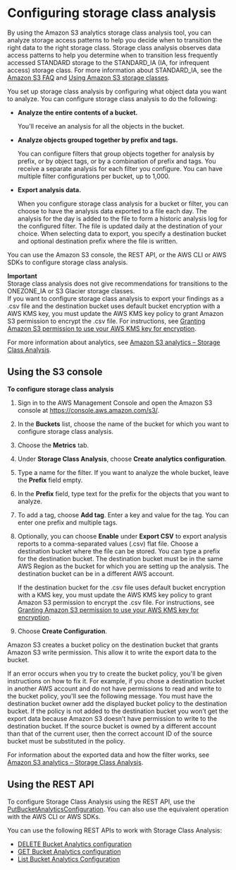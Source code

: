 # Configuring storage class analysis<a name="configure-analytics-storage-class"></a>

By using the Amazon S3 analytics storage class analysis tool, you can analyze storage access patterns to help you decide when to transition the right data to the right storage class\. Storage class analysis observes data access patterns to help you determine when to transition less frequently accessed STANDARD storage to the STANDARD\_IA \(IA, for infrequent access\) storage class\. For more information about STANDARD\_IA, see the [Amazon S3 FAQ](https://aws.amazon.com/s3/faqs/#sia) and [Using Amazon S3 storage classes](storage-class-intro.md)\.

You set up storage class analysis by configuring what object data you want to analyze\. You can configure storage class analysis to do the following:
+ **Analyze the entire contents of a bucket\.**

  You'll receive an analysis for all the objects in the bucket\.
+ **Analyze objects grouped together by prefix and tags\.**

  You can configure filters that group objects together for analysis by prefix, or by object tags, or by a combination of prefix and tags\. You receive a separate analysis for each filter you configure\. You can have multiple filter configurations per bucket, up to 1,000\. 
+ **Export analysis data\.** 

  When you configure storage class analysis for a bucket or filter, you can choose to have the analysis data exported to a file each day\. The analysis for the day is added to the file to form a historic analysis log for the configured filter\. The file is updated daily at the destination of your choice\. When selecting data to export, you specify a destination bucket and optional destination prefix where the file is written\.

You can use the Amazon S3 console, the REST API, or the AWS CLI or AWS SDKs to configure storage class analysis\.

**Important**  
Storage class analysis does not give recommendations for transitions to the ONEZONE\_IA or S3 Glacier storage classes\.  
If you want to configure storage class analysis to export your findings as a \.csv file and the destination bucket uses default bucket encryption with a AWS KMS key, you must update the AWS KMS key policy to grant Amazon S3 permission to encrypt the \.csv file\. For instructions, see [Granting Amazon S3 permission to use your AWS KMS key for encryption](configure-inventory.md#configure-inventory-kms-key-policy)\.

For more information about analytics, see [Amazon S3 analytics – Storage Class Analysis](analytics-storage-class.md)\.

## Using the S3 console<a name="storage-class-analysis-console"></a>

**To configure storage class analysis**

1. Sign in to the AWS Management Console and open the Amazon S3 console at [https://console\.aws\.amazon\.com/s3/](https://console.aws.amazon.com/s3/)\.

1. In the **Buckets** list, choose the name of the bucket for which you want to configure storage class analysis\.

1. Choose the **Metrics** tab\.

1. Under **Storage Class Analysis**, choose **Create analytics configuration**\.

1. Type a name for the filter\. If you want to analyze the whole bucket, leave the **Prefix** field empty\.

1. In the **Prefix** field, type text for the prefix for the objects that you want to analyze\.

1. To add a tag, choose **Add tag**\. Enter a key and value for the tag\. You can enter one prefix and multiple tags\.

1. Optionally, you can choose **Enable** under **Export CSV** to export analysis reports to a comma\-separated values \(\.csv\) flat file\. Choose a destination bucket where the file can be stored\. You can type a prefix for the destination bucket\. The destination bucket must be in the same AWS Region as the bucket for which you are setting up the analysis\. The destination bucket can be in a different AWS account\. 

   If the destination bucket for the \.csv file uses default bucket encryption with a KMS key, you must update the AWS KMS key policy to grant Amazon S3 permission to encrypt the \.csv file\. For instructions, see [Granting Amazon S3 permission to use your AWS KMS key for encryption](configure-inventory.md#configure-inventory-kms-key-policy)\.

1. Choose **Create Configuration**\.

 Amazon S3 creates a bucket policy on the destination bucket that grants Amazon S3 write permission\. This allow it to write the export data to the bucket\. 

 If an error occurs when you try to create the bucket policy, you'll be given instructions on how to fix it\. For example, if you chose a destination bucket in another AWS account and do not have permissions to read and write to the bucket policy, you'll see the following message\. You must have the destination bucket owner add the displayed bucket policy to the destination bucket\. If the policy is not added to the destination bucket you won’t get the export data because Amazon S3 doesn’t have permission to write to the destination bucket\. If the source bucket is owned by a different account than that of the current user, then the correct account ID of the source bucket must be substituted in the policy\.

For information about the exported data and how the filter works, see [Amazon S3 analytics – Storage Class Analysis](analytics-storage-class.md)\.

## Using the REST API<a name="storage-class-apis"></a>

To configure Storage Class Analysis using the REST API, use the [PutBucketAnalyticsConfiguration](https://docs.aws.amazon.com/AmazonS3/latest/API/RESTBucketPUTAnalyticsConfig.html)\. You can also use the equivalent operation with the AWS CLI or AWS SDKs\. 

You can use the following REST APIs to work with Storage Class Analysis:
+  [ DELETE Bucket Analytics configuration](https://docs.aws.amazon.com/AmazonS3/latest/API/RESTBucketDELETEAnalyticsConfiguration.html) 
+  [ GET Bucket Analytics configuration](https://docs.aws.amazon.com/AmazonS3/latest/API/RESTBucketGETAnalyticsConfig.html) 
+  [ List Bucket Analytics Configuration](https://docs.aws.amazon.com/AmazonS3/latest/API/RESTBucketListAnalyticsConfigs.html) 